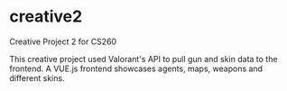 # creative2
Creative Project 2 for CS260

This creative project used Valorant's API to pull gun and skin data to the frontend.
A VUE.js frontend showcases agents, maps, weapons and different skins.
